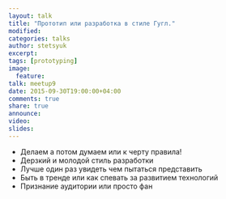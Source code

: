 ```yaml
---
layout: talk
title: "Прототип или разработка в стиле Гугл."
modified:
categories: talks
author: stetsyuk
excerpt:
tags: [prototyping]
image:
  feature:
talk: meetup9
date: 2015-09-30T19:00:00+04:00
comments: true
share: true
announce:  
video: 
slides: 
---
```


 * Делаем а потом думаем или к черту правила!
 * Дерзкий и молодой стиль разработки
 * Лучше один раз увидеть чем пытаться представить
 * Быть в тренде или как спевать за развитием технологий
 * Признание аудитории или просто фан